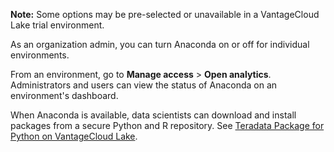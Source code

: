 **Note:** Some options may be pre-selected or unavailable in a VantageCloud Lake trial environment.

As an organization admin, you can turn Anaconda on or off for individual environments.

From an environment, go to **Manage access** > **Open analytics**. Administrators and users can view the status of Anaconda on an environment's dashboard.

When Anaconda is available, data scientists can download and install packages from a secure Python and R repository. See [Teradata Package for Python on VantageCloud Lake](https://docs.teradata.com/access/sources/dita/topic?dita:topicPath=yoo1705519617505.dita&utm_source=console&utm_medium=iph).


